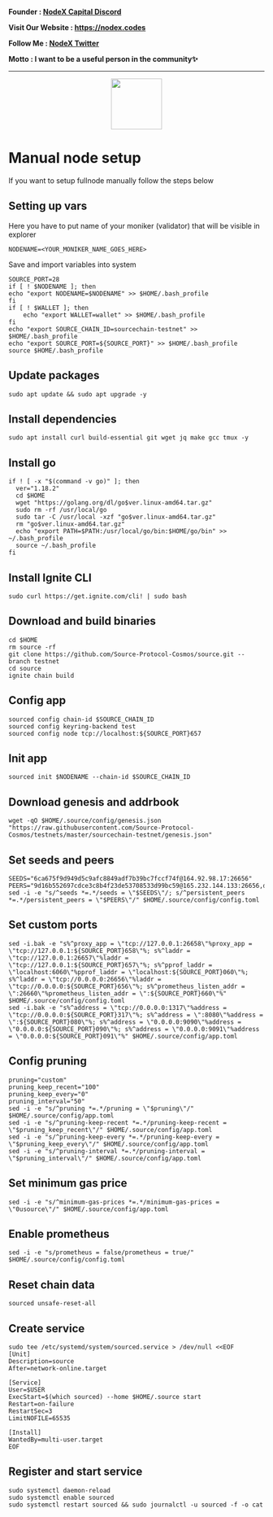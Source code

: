 <strong><p style="font-size:14px" align="left">Founder :
<a href="https://discord.gg/JqQNcwff2e" target="_blank">NodeX Capital Discord</a></p></strong>
<strong><p style="font-size:14px" align="left">Visit Our Website : 
<a href="https://nodex.codes/" target="_blank">https://nodex.codes</a></p></strong>
<strong><p style="font-size:14px" align="left">Follow Me :
<a href="https://twitter.com/nodexploit/" target="_blank">NodeX Twitter</a></p></strong>
<strong><p style="font-size:14px" align="left">Motto :
<a>I want to be a useful person in the community✨</a></p></strong>
<hr>


<p align="center">
  <img height="100" height="auto" src="https://user-images.githubusercontent.com/50621007/189353069-b9796464-574d-4903-b639-163fd0191ec9.png">
</p>

# Manual node setup
If you want to setup fullnode manually follow the steps below

## Setting up vars
Here you have to put name of your moniker (validator) that will be visible in explorer
```
NODENAME=<YOUR_MONIKER_NAME_GOES_HERE>
```

Save and import variables into system
```
SOURCE_PORT=28
if [ ! $NODENAME ]; then
echo "export NODENAME=$NODENAME" >> $HOME/.bash_profile
fi
if [ ! $WALLET ]; then
	echo "export WALLET=wallet" >> $HOME/.bash_profile
fi
echo "export SOURCE_CHAIN_ID=sourcechain-testnet" >> $HOME/.bash_profile
echo "export SOURCE_PORT=${SOURCE_PORT}" >> $HOME/.bash_profile
source $HOME/.bash_profile
```

## Update packages
```
sudo apt update && sudo apt upgrade -y
```

## Install dependencies
```
sudo apt install curl build-essential git wget jq make gcc tmux -y
```

## Install go
```
if ! [ -x "$(command -v go)" ]; then
  ver="1.18.2"
  cd $HOME
  wget "https://golang.org/dl/go$ver.linux-amd64.tar.gz"
  sudo rm -rf /usr/local/go
  sudo tar -C /usr/local -xzf "go$ver.linux-amd64.tar.gz"
  rm "go$ver.linux-amd64.tar.gz"
  echo "export PATH=$PATH:/usr/local/go/bin:$HOME/go/bin" >> ~/.bash_profile
  source ~/.bash_profile
fi
```

## Install Ignite CLI
```
sudo curl https://get.ignite.com/cli! | sudo bash
```

## Download and build binaries
```
cd $HOME
rm source -rf
git clone https://github.com/Source-Protocol-Cosmos/source.git --branch testnet
cd source
ignite chain build
```

## Config app
```
sourced config chain-id $SOURCE_CHAIN_ID
sourced config keyring-backend test
sourced config node tcp://localhost:${SOURCE_PORT}657
```

## Init app
```
sourced init $NODENAME --chain-id $SOURCE_CHAIN_ID
```

## Download genesis and addrbook
```
wget -qO $HOME/.source/config/genesis.json "https://raw.githubusercontent.com/Source-Protocol-Cosmos/testnets/master/sourcechain-testnet/genesis.json"
```

## Set seeds and peers
```
SEEDS="6ca675f9d949d5c9afc8849adf7b39bc7fccf74f@164.92.98.17:26656"
PEERS="9d16b552697cdce3c8b4f23de53708533d99bc59@165.232.144.133:26656,d565dd0cb92fa4b830662eb8babe1dcdc340c321@44.234.26.62:26656,2dbc3e6d52e5eb9357aec5cf493718f6078ffaad@144.76.224.246:36656"
sed -i -e "s/^seeds *=.*/seeds = \"$SEEDS\"/; s/^persistent_peers *=.*/persistent_peers = \"$PEERS\"/" $HOME/.source/config/config.toml
```

## Set custom ports
```
sed -i.bak -e "s%^proxy_app = \"tcp://127.0.0.1:26658\"%proxy_app = \"tcp://127.0.0.1:${SOURCE_PORT}658\"%; s%^laddr = \"tcp://127.0.0.1:26657\"%laddr = \"tcp://127.0.0.1:${SOURCE_PORT}657\"%; s%^pprof_laddr = \"localhost:6060\"%pprof_laddr = \"localhost:${SOURCE_PORT}060\"%; s%^laddr = \"tcp://0.0.0.0:26656\"%laddr = \"tcp://0.0.0.0:${SOURCE_PORT}656\"%; s%^prometheus_listen_addr = \":26660\"%prometheus_listen_addr = \":${SOURCE_PORT}660\"%" $HOME/.source/config/config.toml
sed -i.bak -e "s%^address = \"tcp://0.0.0.0:1317\"%address = \"tcp://0.0.0.0:${SOURCE_PORT}317\"%; s%^address = \":8080\"%address = \":${SOURCE_PORT}080\"%; s%^address = \"0.0.0.0:9090\"%address = \"0.0.0.0:${SOURCE_PORT}090\"%; s%^address = \"0.0.0.0:9091\"%address = \"0.0.0.0:${SOURCE_PORT}091\"%" $HOME/.source/config/app.toml
```

## Config pruning
```
pruning="custom"
pruning_keep_recent="100"
pruning_keep_every="0"
pruning_interval="50"
sed -i -e "s/^pruning *=.*/pruning = \"$pruning\"/" $HOME/.source/config/app.toml
sed -i -e "s/^pruning-keep-recent *=.*/pruning-keep-recent = \"$pruning_keep_recent\"/" $HOME/.source/config/app.toml
sed -i -e "s/^pruning-keep-every *=.*/pruning-keep-every = \"$pruning_keep_every\"/" $HOME/.source/config/app.toml
sed -i -e "s/^pruning-interval *=.*/pruning-interval = \"$pruning_interval\"/" $HOME/.source/config/app.toml
```

## Set minimum gas price
```
sed -i -e "s/^minimum-gas-prices *=.*/minimum-gas-prices = \"0usource\"/" $HOME/.source/config/app.toml
```

## Enable prometheus
```
sed -i -e "s/prometheus = false/prometheus = true/" $HOME/.source/config/config.toml
```

## Reset chain data
```
sourced unsafe-reset-all
```

## Create service
```
sudo tee /etc/systemd/system/sourced.service > /dev/null <<EOF
[Unit]
Description=source
After=network-online.target

[Service]
User=$USER
ExecStart=$(which sourced) --home $HOME/.source start
Restart=on-failure
RestartSec=3
LimitNOFILE=65535

[Install]
WantedBy=multi-user.target
EOF
```

## Register and start service
```
sudo systemctl daemon-reload
sudo systemctl enable sourced
sudo systemctl restart sourced && sudo journalctl -u sourced -f -o cat
```
